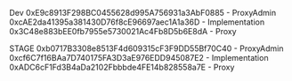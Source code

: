 Dev
0xE9c8913F298BC0455628d995A756931a3AbF0885 - ProxyAdmin
0xcAE2da41395a381430D76f8cE96697aec1A1a36D - Implementation
0x3C48e883bEE0fb7955e5730021Ac4Fb8D5b6E8dA - Proxy

STAGE
0xb0717B3308e8513F4d609315cF3F9DD55Bf70C40 - ProxyAdmin
0xcf6C7f16BAa7D740175FA3D3aE976EDD945087E2 - Implementation
0xADC6cF1Fd3B4aDa2102Fbbbde4FE14b828558a7E - Proxy
